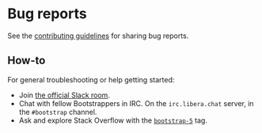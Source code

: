 # Bug reports

See the [contributing guidelines](CONTRIBUTING.md) for sharing bug reports.

## How-to

For general troubleshooting or help getting started:

- Join [the official Slack room](https://bootstrap-slack.herokuapp.com/).
- Chat with fellow Bootstrappers in IRC. On the `irc.libera.chat` server, in the `#bootstrap` channel.
- Ask and explore Stack Overflow with the [`bootstrap-5`](https://stackoverflow.com/questions/tagged/bootstrap-5) tag.
